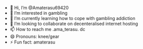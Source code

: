 - 👋 Hi, I’m @Amaterasu69420
- 👀 I’m interested in gambling
- 🌱 I’m currently learning how to cope with gambling addiction
- 💞️ I’m looking to collaborate on decenteralised internet hosting
- 📫 How to reach me .ama_terasu. dc
- 😄 Pronouns: knee/gear
- ⚡ Fun fact: amaterasu

<!---
Amaterasu69420/Amaterasu69420 is a ✨ special ✨ repository because its `README.md` (this file) appears on your GitHub profile.
You can click the Preview link to take a look at your changes.
--->
